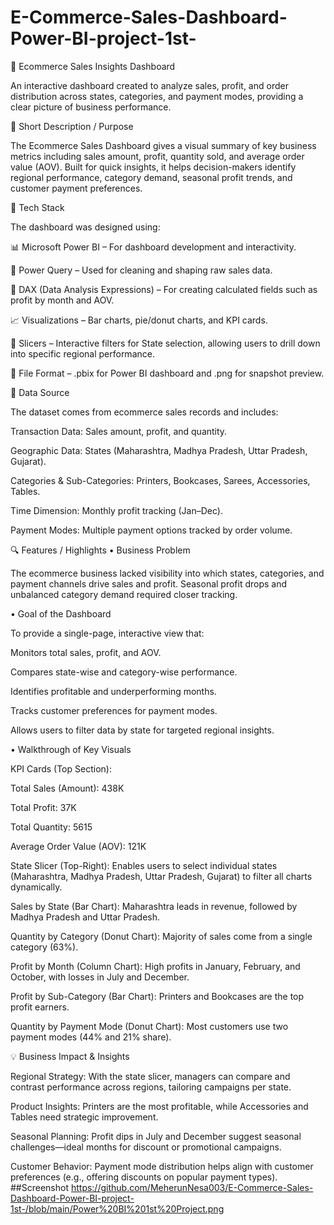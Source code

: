 # E-Commerce-Sales-Dashboard-Power-BI-project-1st-
🛒 Ecommerce Sales Insights Dashboard

An interactive dashboard created to analyze sales, profit, and order distribution across states, categories, and payment modes, providing a clear picture of business performance.

📝 Short Description / Purpose

The Ecommerce Sales Dashboard gives a visual summary of key business metrics including sales amount, profit, quantity sold, and average order value (AOV). Built for quick insights, it helps decision-makers identify regional performance, category demand, seasonal profit trends, and customer payment preferences.

🧰 Tech Stack

The dashboard was designed using:

📊 Microsoft Power BI – For dashboard development and interactivity.

📂 Power Query – Used for cleaning and shaping raw sales data.

🧠 DAX (Data Analysis Expressions) – For creating calculated fields such as profit by month and AOV.

📈 Visualizations – Bar charts, pie/donut charts, and KPI cards.

🔎 Slicers – Interactive filters for State selection, allowing users to drill down into specific regional performance.

📁 File Format – .pbix for Power BI dashboard and .png for snapshot preview.

📡 Data Source

The dataset comes from ecommerce sales records and includes:

Transaction Data: Sales amount, profit, and quantity.

Geographic Data: States (Maharashtra, Madhya Pradesh, Uttar Pradesh, Gujarat).

Categories & Sub-Categories: Printers, Bookcases, Sarees, Accessories, Tables.

Time Dimension: Monthly profit tracking (Jan–Dec).

Payment Modes: Multiple payment options tracked by order volume.

🔍 Features / Highlights
• Business Problem

The ecommerce business lacked visibility into which states, categories, and payment channels drive sales and profit. Seasonal profit drops and unbalanced category demand required closer tracking.

• Goal of the Dashboard

To provide a single-page, interactive view that:

Monitors total sales, profit, and AOV.

Compares state-wise and category-wise performance.

Identifies profitable and underperforming months.

Tracks customer preferences for payment modes.

Allows users to filter data by state for targeted regional insights.

• Walkthrough of Key Visuals

KPI Cards (Top Section):

Total Sales (Amount): 438K

Total Profit: 37K

Total Quantity: 5615

Average Order Value (AOV): 121K

State Slicer (Top-Right):
Enables users to select individual states (Maharashtra, Madhya Pradesh, Uttar Pradesh, Gujarat) to filter all charts dynamically.

Sales by State (Bar Chart):
Maharashtra leads in revenue, followed by Madhya Pradesh and Uttar Pradesh.

Quantity by Category (Donut Chart):
Majority of sales come from a single category (63%).

Profit by Month (Column Chart):
High profits in January, February, and October, with losses in July and December.

Profit by Sub-Category (Bar Chart):
Printers and Bookcases are the top profit earners.

Quantity by Payment Mode (Donut Chart):
Most customers use two payment modes (44% and 21% share).

💡 Business Impact & Insights

Regional Strategy: With the state slicer, managers can compare and contrast performance across regions, tailoring campaigns per state.

Product Insights: Printers are the most profitable, while Accessories and Tables need strategic improvement.

Seasonal Planning: Profit dips in July and December suggest seasonal challenges—ideal months for discount or promotional campaigns.

Customer Behavior: Payment mode distribution helps align with customer preferences (e.g., offering discounts on popular payment types).
##Screenshot
https://github.com/MeherunNesa003/E-Commerce-Sales-Dashboard-Power-BI-project-1st-/blob/main/Power%20BI%201st%20Project.png
